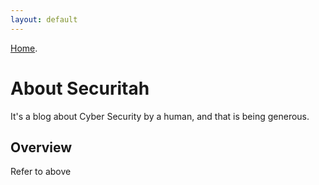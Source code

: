 ```yaml
---
layout: default
---
```


[Home](./).

# About Securitah

It's a blog about Cyber Security by a human, and that is being generous.

## Overview

Refer to above
